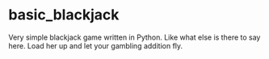 # basic_blackjack
Very simple blackjack game written in Python.
Like what else is there to say here. Load her up and let your gambling addition fly.
